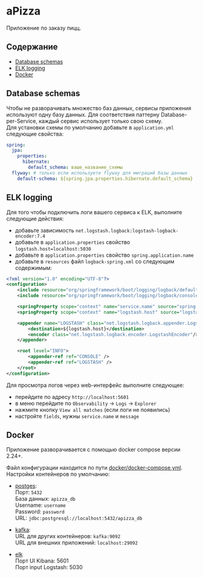 # aPizza
Приложение по заказу пицц.

## Содержание
* [Database schemas](#Database-schemas)
* [ELK logging](#ELK-logging)
* [Docker](#Docker)

## Database schemas
Чтобы не разворачивать множество баз данных, сервисы приложения используют одну базу данных.
Для соответствия паттерну Database-per-Service, каждый сервис использует только свою схему.  
Для установки схемы по умолчанию добавьте в `application.yml` следующие свойства:
```yml
spring:
  jpa:
    properties:
      hibernate:
        default_schema: ваше_название_схемы
  flyway: # только если используете flyway для миграций базы данных
    default-schema: ${spring.jpa.properties.hibernate.default_schema}
```

## ELK logging
Для того чтобы подключить логи вашего сервиса к ELK, выполните следующие действия:
* добавьте зависимость `net.logstash.logback:logstash-logback-encoder:7.4`
* добавьте в `application.properties` свойство `logstash.host=localhost:5030`
* добавьте в `application.properties` свойство `spring.application.name`
* добавьте в `resources` файл `logback-spring.xml` со следующим содержимым:
```xml
<?xml version="1.0" encoding="UTF-8"?>
<configuration>
    <include resource="org/springframework/boot/logging/logback/defaults.xml"/>
    <include resource="org/springframework/boot/logging/logback/console-appender.xml"/>

    <springProperty scope="context" name="service.name" source="spring.application.name" />
    <springProperty scope="context" name="logstash.host" source="logstash.host" />

    <appender name="LOGSTASH" class="net.logstash.logback.appender.LogstashTcpSocketAppender">
        <destination>${logstash.host}</destination>
        <encoder class="net.logstash.logback.encoder.LogstashEncoder"/>
    </appender>

    <root level="INFO">
        <appender-ref ref="CONSOLE" />
        <appender-ref ref="LOGSTASH" />
    </root>
</configuration>
```

Для просмотра логов через web-интерфейс выполните следующее:
* перейдите по адресу `http://localhost:5601`
* в меню перейдите по `Observability` -> `Logs` -> `Explorer`
* нажмите кнопку `View all matches` (если логи не появились)
* настройте `fields`, нужны `service.name` и `message` 

## Docker
Приложение разворачивается с помощью docker compose версии 2.24+.
  
Файл конфигурации находится по пути [docker/docker-compose.yml](./docker/docker-compose.yml).  
Настройки контейнеров по умолчанию:
* [postges](./docker/postgres.env):  
Порт: `5432`  
База данных: `apizza_db`  
Username: `username`  
Password: `password`  
URL: `jdbc:postgresql://localhost:5432/apizza_db`


* [kafka](./docker/kafka.env):  
URL для других контейнеров: `kafka:9092`  
URL для внешних приложений: `localhost:29092`


* [elk](./docker/elk.env)  
Порт UI Kibana: 5601  
Порт input Logstash: 5030